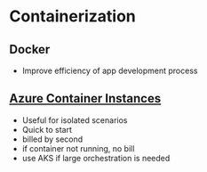 # Containerization

## Docker

- Improve efficiency of app development process

## [Azure Container Instances](https://github.com/Mykrowave/azure-architect-playbook/blob/master/containerization/azure-container-instances/readme.md)
- Useful for isolated scenarios
- Quick to start
- billed by second
- if container not running, no bill
- use AKS if large orchestration is needed


